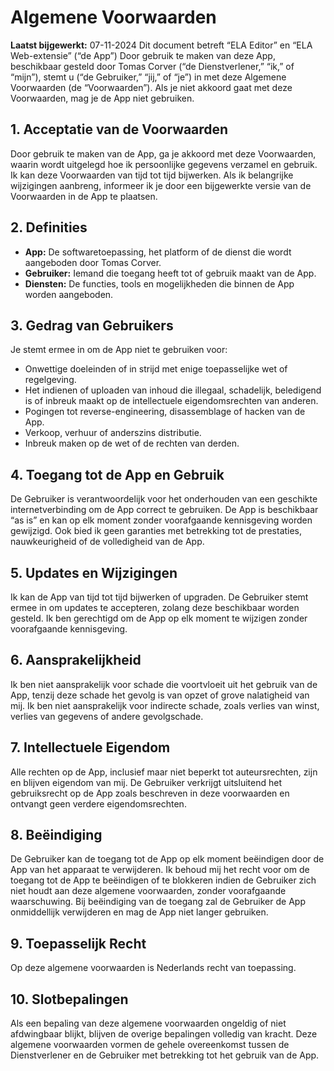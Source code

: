 # Algemene Voorwaarden
**Laatst bijgewerkt:** 07-11-2024
Dit document betreft “ELA Editor” en “ELA Web-extensie” (“de App”) Door gebruik te maken van deze App, beschikbaar gesteld door Tomas Corver (“de Dienstverlener,” “ik,” of “mijn”), stemt u (“de Gebruiker,” “jij,” of “je”) in met deze Algemene Voorwaarden (de “Voorwaarden”). Als je niet akkoord gaat met deze Voorwaarden, mag je de App niet gebruiken.

## 1. Acceptatie van de Voorwaarden
Door gebruik te maken van de App, ga je akkoord met deze Voorwaarden, waarin wordt uitgelegd hoe ik persoonlijke gegevens verzamel en gebruik. Ik kan deze Voorwaarden van tijd tot tijd bijwerken. Als ik belangrijke wijzigingen aanbreng, informeer ik je door een bijgewerkte versie van de Voorwaarden in de App te plaatsen.

## 2. Definities
-	**App:** De softwaretoepassing, het platform of de dienst die wordt aangeboden door Tomas Corver.
-	**Gebruiker:** Iemand die toegang heeft tot of gebruik maakt van de App.
-	**Diensten:** De functies, tools en mogelijkheden die binnen de App worden aangeboden.

## 3. Gedrag van Gebruikers
Je stemt ermee in om de App niet te gebruiken voor:
-	Onwettige doeleinden of in strijd met enige toepasselijke wet of regelgeving.
-	Het indienen of uploaden van inhoud die illegaal, schadelijk, beledigend is of inbreuk maakt op de intellectuele eigendomsrechten van anderen.
-	Pogingen tot reverse-engineering, disassemblage of hacken van de App.
-	Verkoop, verhuur of anderszins distributie.
-	Inbreuk maken op de wet of de rechten van derden.

## 4. Toegang tot de App en Gebruik
De Gebruiker is verantwoordelijk voor het onderhouden van een geschikte internetverbinding om de App correct te gebruiken. De App is beschikbaar “as is” en kan op elk moment zonder voorafgaande kennisgeving worden gewijzigd. Ook bied ik geen garanties met betrekking tot de prestaties, nauwkeurigheid of de volledigheid van de App.

## 5. Updates en Wijzigingen
Ik kan de App van tijd tot tijd bijwerken of upgraden. De Gebruiker stemt ermee in om updates te accepteren, zolang deze beschikbaar worden gesteld. Ik ben gerechtigd om de App op elk moment te wijzigen zonder voorafgaande kennisgeving.

## 6. Aansprakelijkheid
Ik ben niet aansprakelijk voor schade die voortvloeit uit het gebruik van de App, tenzij deze schade het gevolg is van opzet of grove nalatigheid van mij. Ik ben niet aansprakelijk voor indirecte schade, zoals verlies van winst, verlies van gegevens of andere gevolgschade.

## 7. Intellectuele Eigendom
Alle rechten op de App, inclusief maar niet beperkt tot auteursrechten, zijn en blijven eigendom van mij. De Gebruiker verkrijgt uitsluitend het gebruiksrecht op de App zoals beschreven in deze voorwaarden en ontvangt geen verdere eigendomsrechten.

## 8. Beëindiging
De Gebruiker kan de toegang tot de App op elk moment beëindigen door de App van het apparaat te verwijderen. Ik behoud mij het recht voor om de toegang tot de App te beëindigen of te blokkeren indien de Gebruiker zich niet houdt aan deze algemene voorwaarden, zonder voorafgaande waarschuwing. Bij beëindiging van de toegang zal de Gebruiker de App onmiddellijk verwijderen en mag de App niet langer gebruiken.

## 9. Toepasselijk Recht
Op deze algemene voorwaarden is Nederlands recht van toepassing.

## 10. Slotbepalingen
Als een bepaling van deze algemene voorwaarden ongeldig of niet afdwingbaar blijkt, blijven de overige bepalingen volledig van kracht. Deze algemene voorwaarden vormen de gehele overeenkomst tussen de Dienstverlener en de Gebruiker met betrekking tot het gebruik van de App.
